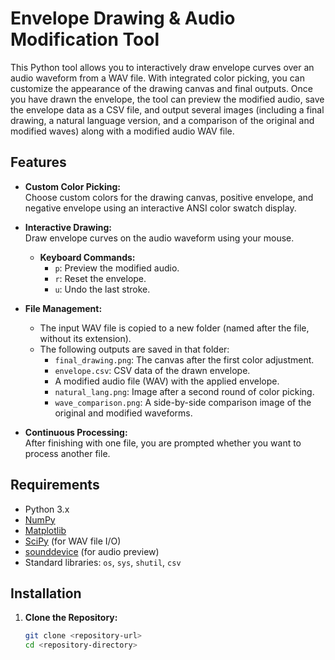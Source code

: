# Envelope Drawing & Audio Modification Tool

This Python tool allows you to interactively draw envelope curves over an audio waveform from a WAV file. With integrated color picking, you can customize the appearance of the drawing canvas and final outputs. Once you have drawn the envelope, the tool can preview the modified audio, save the envelope data as a CSV file, and output several images (including a final drawing, a natural language version, and a comparison of the original and modified waves) along with a modified audio WAV file.

## Features

- **Custom Color Picking:**  
  Choose custom colors for the drawing canvas, positive envelope, and negative envelope using an interactive ANSI color swatch display.

- **Interactive Drawing:**  
  Draw envelope curves on the audio waveform using your mouse.  
  - **Keyboard Commands:**  
    - `p`: Preview the modified audio.
    - `r`: Reset the envelope.
    - `u`: Undo the last stroke.

- **File Management:**  
  - The input WAV file is copied to a new folder (named after the file, without its extension).
  - The following outputs are saved in that folder:
    - `final_drawing.png`: The canvas after the first color adjustment.
    - `envelope.csv`: CSV data of the drawn envelope.
    - A modified audio file (WAV) with the applied envelope.
    - `natural_lang.png`: Image after a second round of color picking.
    - `wave_comparison.png`: A side-by-side comparison image of the original and modified waveforms.

- **Continuous Processing:**  
  After finishing with one file, you are prompted whether you want to process another file.

## Requirements

- Python 3.x
- [NumPy](https://numpy.org/)
- [Matplotlib](https://matplotlib.org/)
- [SciPy](https://www.scipy.org/) (for WAV file I/O)
- [sounddevice](https://python-sounddevice.readthedocs.io/) (for audio preview)
- Standard libraries: `os`, `sys`, `shutil`, `csv`

## Installation

1. **Clone the Repository:**

   ```bash
   git clone <repository-url>
   cd <repository-directory>
